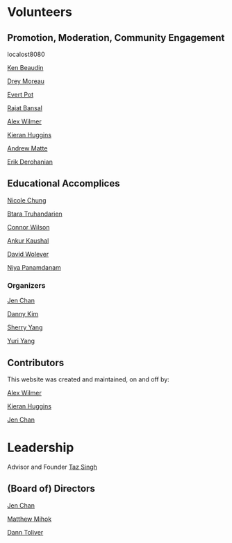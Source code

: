 # Volunteers 

## Promotion, Moderation, Community Engagement

localost8080

[Ken Beaudin](https://twitter.com/kenbeaudin)

[Drey Moreau](https://www.linkedin.com/in/dreymoreau/)

[Evert Pot](https://evertpot.com/)

[Rajat Bansal](https://www.linkedin.com/in/rjtbansal/)

[Alex Wilmer](https://twitter.com/benevolentNinja)

[Kieran Huggins](https://kieran.ca/)

[Andrew Matte](https://www.linkedin.com/in/andrew-matte)

[Erik Derohanian](https://www.linkedin.com/in/erikjd/)


## Educational Accomplices

[Nicole Chung](https://twitter.com/redconservatory)

[Btara Truhandarien](https://btruhand.github.io/blog/)

[Connor Wilson](https://cwlsn.com/)

[Ankur Kaushal](https://www.linkedin.com/in/ankur-kaushal/)

[David Wolever](https://twitter.com/wolever)

[Niya Panamdanam](https://www.linkedin.com/in/niya-panamdanam/)

### Organizers

[Jen Chan](https://jenchan.biz)

[Danny Kim](https://www.linkedin.com/in/0916dhkim/)

[Sherry Yang](https://5hel2l2y.github.io/)

[Yuri Yang](https://www.linkedin.com/in/07yuri/)

## Contributors

This website was created and maintained, on and off by:

[Alex Wilmer](https://twitter.com/benevolentNinja)

[Kieran Huggins](https://kieran.ca/)

[Jen Chan](https://jenchan.biz)

# Leadership

Advisor and Founder
[Taz Singh](https://twitter.com/tazsingh)

## (Board of) Directors

[Jen Chan](https://jenchan.biz)

[Matthew Mihok](https://twitter.com/mihok)

[Dann Toliver](https://twitter.com/danntoliver)

